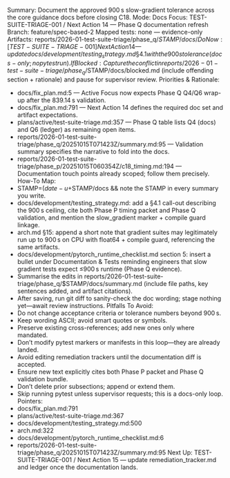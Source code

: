 Summary: Document the approved 900 s slow-gradient tolerance across the core guidance docs before closing C18.
Mode: Docs
Focus: TEST-SUITE-TRIAGE-001 / Next Action 14 — Phase Q documentation refresh
Branch: feature/spec-based-2
Mapped tests: none — evidence-only
Artifacts: reports/2026-01-test-suite-triage/phase_q/$STAMP/docs/
Do Now: [TEST-SUITE-TRIAGE-001] Next Action 14 — update docs/development/testing_strategy.md §4.1 with the 900 s tolerance (docs-only; no pytest run).
If Blocked: Capture the conflict in reports/2026-01-test-suite-triage/phase_q/$STAMP/docs/blocked.md (include offending section + rationale) and pause for supervisor review.
Priorities & Rationale:
- docs/fix_plan.md:5 — Active Focus now expects Phase Q Q4/Q6 wrap-up after the 839.14 s validation.
- docs/fix_plan.md:791 — Next Action 14 defines the required doc set and artifact expectations.
- plans/active/test-suite-triage.md:357 — Phase Q table lists Q4 (docs) and Q6 (ledger) as remaining open items.
- reports/2026-01-test-suite-triage/phase_q/20251015T071423Z/summary.md:95 — Validation summary specifies the narrative to fold into the docs.
- reports/2026-01-test-suite-triage/phase_p/20251015T060354Z/c18_timing.md:194 — Documentation touch points already scoped; follow them precisely.
How-To Map:
- STAMP=$(date -u +%Y%m%dT%H%M%SZ); mkdir -p reports/2026-01-test-suite-triage/phase_q/$STAMP/docs && note the STAMP in every summary you write.
- docs/development/testing_strategy.md: add a §4.1 call-out describing the 900 s ceiling, cite both Phase P timing packet and Phase Q validation, and mention the slow_gradient marker + compile guard linkage.
- arch.md §15: append a short note that gradient suites may legitimately run up to 900 s on CPU with float64 + compile guard, referencing the same artifacts.
- docs/development/pytorch_runtime_checklist.md section 5: insert a bullet under Documentation & Tests reminding engineers that slow gradient tests expect ≤900 s runtime (Phase Q evidence).
- Summarise the edits in reports/2026-01-test-suite-triage/phase_q/$STAMP/docs/summary.md (include file paths, key sentences added, and artifact citations).
- After saving, run git diff to sanity-check the doc wording; stage nothing yet—await review instructions.
Pitfalls To Avoid:
- Do not change acceptance criteria or tolerance numbers beyond 900 s.
- Keep wording ASCII; avoid smart quotes or symbols.
- Preserve existing cross-references; add new ones only where mandated.
- Don’t modify pytest markers or manifests in this loop—they are already landed.
- Avoid editing remediation trackers until the documentation diff is accepted.
- Ensure new text explicitly cites both Phase P packet and Phase Q validation bundle.
- Don’t delete prior subsections; append or extend them.
- Skip running pytest unless supervisor requests; this is a docs-only loop.
Pointers:
- docs/fix_plan.md:791
- plans/active/test-suite-triage.md:367
- docs/development/testing_strategy.md:500
- arch.md:322
- docs/development/pytorch_runtime_checklist.md:6
- reports/2026-01-test-suite-triage/phase_q/20251015T071423Z/summary.md:95
Next Up: TEST-SUITE-TRIAGE-001 / Next Action 15 — update remediation_tracker.md and ledger once the documentation lands.
